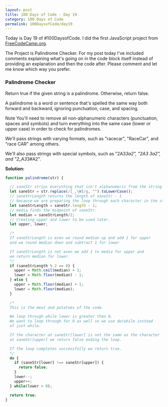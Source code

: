 ```yaml
---
layout: post
title: 100 Days of Code - Day 19
category: 100 Days of Code
permalink: 100DaysofCode/day19
---
```


Today is Day 19 of #100DaysofCode. I did the first JavaScript project from [FreeCodeCamp.org](https://freecodecamp.org).

The Project is Palindrome Checker. For my post today I've included comments explaining what's going on in the code block itself instead of providing an explanation and then the code after. Please comment and let me know which way you prefer. 

### Palindrome Checker

Return true if the given string is a palindrome. Otherwise, return false.

A palindrome is a word or sentence that's spelled the same way both forward and backward, ignoring punctuation, case, and spacing.

Note
You'll need to remove all non-alphanumeric characters (punctuation, spaces and symbols) and turn everything into the same case (lower or upper case) in order to check for palindromes.

We'll pass strings with varying formats, such as "racecar", "RaceCar", and "race CAR" among others.

We'll also pass strings with special symbols, such as "2A3*3a2", "2A3 3a2", and "2_A3*3#A2".

**Solution:**

```JavaScript
function palindrome(str) {

  // saneStr strips everything that isn't alphanumeric from the string `str`.
  let saneStr = str.replace(/[_,\W]/g, "").toLowerCase();
  // saneStrLength returns the length of saneStr - 1
  // because we are preparing the loop through each character in the string
  let saneStrLength = saneStr.length - 1;
  // media finds the midpoint of saneStr.
  let median = saneStrLength/2;
  // Creating upper and lower to be used later.
  let upper, lower;

  /*
  If saneStrLength is even we round median up and add 1 for upper
  and we round median down and subtract 1 for lower

  If saneStrLength is not even we add 1 to media for upper and
  we return median for lower.
  */
  if (saneStrLength % 2 == 0) {
    upper = Math.ceil(median) + 1;
    lower = Math.floor(median) - 1;
  } else {
    upper = Math.floor(median) + 1;
    lower = Math.floor(median);
  }

  /*
  This is the meat and potatoes of the code.

  We loop through while lower is greater than 0.
  We want to loop through for 0 as well so we use do/while instead
  of just while.

  If the character at saneStr[lower] is not the same as the character
  at saneStr[upper] we return false ending the loop.

  If the loop completes successfully we return true.  
  */
  do {
    if (saneStr[lower] !== saneStr[upper]) {
      return false;
    }
    lower--;
    upper++;
  } while(lower > 0);

  return true;
}
```
